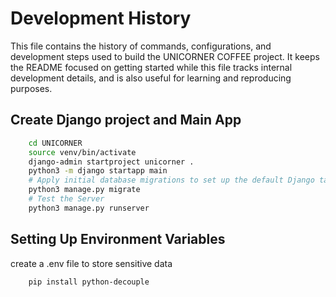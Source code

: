 
# Development History
This file contains the history of commands, configurations, and development steps used to build the UNICORNER COFFEE project.
It keeps the README focused on getting started while this file tracks internal development details, and is also useful for learning and reproducing purposes.

## **Create Django project and Main App**  
```bash
    cd UNICORNER
    source venv/bin/activate
    django-admin startproject unicorner .
    python3 -m django startapp main
    # Apply initial database migrations to set up the default Django tables
    python3 manage.py migrate
    # Test the Server
    python3 manage.py runserver
```

## **Setting Up Environment Variables**
create a .env file to store sensitive data
```bash
    pip install python-decouple
```